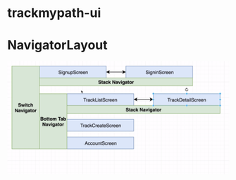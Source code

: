 ﻿# trackmypath-ui

# NavigatorLayout

![Screenshot](./assets/informative%20images/NavigatorLayout.png)
